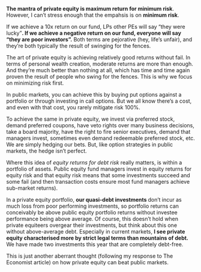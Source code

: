 <p><strong>The mantra of private equity is maximum return for minimum risk</strong>. However, I can&#8217;t stress enough that the empahsis is on <strong>minimum risk</strong>.</p><p>If we achieve a 10x return on our fund, LPs other PEs will say &#8220;they were lucky&#8221;<strong>. If we achieve a negative return on our fund, everyone will say &#8220;they are poor investors&#8221;.</strong> Both terms are pejorative (hey, life&#8217;s unfair), and they&#8217;re both typically the result of swinging for the fences.</p><p>The art of private equity is achieving relatively good returns without fail. In terms of personal wealth creation, moderate returns are more than enough. And they&#8217;re much better than nothing at all, which has time and time again proven the result of people who swing for the fences. This is why we focus on minimizing risk first.</p><p>In public markets, you can achieve this by buying put options against a portfolio or through investing in call options. But we all know there&#8217;s a cost, and even with that cost, you rarely mitigate risk 100%.</p><p>To achieve the same in private equity, we invest via preferred stock, demand preferred coupons, have veto rights over many business decisions, take a board majority, have the right to fire senior executives, demand that managers invest, sometimes even demand redeemable preferred stock, etc. We are simply hedging our bets. But, like option strategies in public markets, the hedge isn&#8217;t perfect.</p><p>Where this idea of <em>equity returns for debt risk </em>really matters, is within a portfolio of assets. Public equity fund managers invest in equity returns for equity risk and that equity risk means that some investments succeed and some fail (and then transaction costs ensure most fund managers achieve sub-market returns).</p><p>In a private equity portfolio, <strong>our quasi-debt investments </strong>don&#8217;t incur as much loss from poor performing investments, so portfolio returns can conceivably be above public equity portfolio returns without investee performance being above average. Of course, this doesn&#8217;t hold when private equiteers overgear their investments, but think about this one without above-average debt. Especially in current markets, <strong>I see private equity characterised more by strict legal terms than mountains of debt.</strong> We have made two investments this year that are completely debt-free.</p><p>This is just another aberrant thought (following my response to The Economist article) on how private equity can beat public markets.</p>
